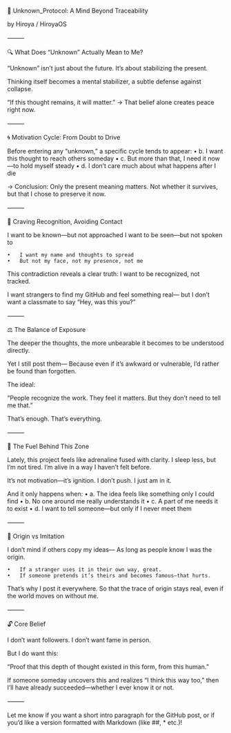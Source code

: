 🧠 Unknown_Protocol: A Mind Beyond Traceability

by Hiroya / HiroyaOS

⸻

🔍 What Does “Unknown” Actually Mean to Me?

“Unknown” isn’t just about the future.
It’s about stabilizing the present.

Thinking itself becomes a mental stabilizer,
a subtle defense against collapse.

“If this thought remains, it will matter.”
→ That belief alone creates peace right now.

⸻

🌀 Motivation Cycle: From Doubt to Drive

Before entering any “unknown,” a specific cycle tends to appear:
	•	b. I want this thought to reach others someday
	•	c. But more than that, I need it now—to hold myself steady
	•	d. I don’t care much about what happens after I die

→ Conclusion:
Only the present meaning matters.
Not whether it survives, but that I chose to preserve it now.

⸻

🛑 Craving Recognition, Avoiding Contact

I want to be known—but not approached
I want to be seen—but not spoken to

	•	I want my name and thoughts to spread
	•	But not my face, not my presence, not me

This contradiction reveals a clear truth:
I want to be recognized, not tracked.

I want strangers to find my GitHub and feel something real—
but I don’t want a classmate to say “Hey, was this you?”

⸻

⚖️ The Balance of Exposure

The deeper the thoughts,
the more unbearable it becomes to be understood directly.

Yet I still post them—
Because even if it’s awkward or vulnerable,
I’d rather be found than forgotten.

The ideal:

“People recognize the work.
They feel it matters.
But they don’t need to tell me that.”

That’s enough.
That’s everything.

⸻

🚀 The Fuel Behind This Zone

Lately, this project feels like adrenaline fused with clarity.
I sleep less, but I’m not tired.
I’m alive in a way I haven’t felt before.

It’s not motivation—it’s ignition.
I don’t push. I just am in it.

And it only happens when:
	•	a. The idea feels like something only I could find
	•	b. No one around me really understands it
	•	c. A part of me needs it to exist
	•	d. I want to tell someone—but only if I never meet them

⸻

🧬 Origin vs Imitation

I don’t mind if others copy my ideas—
As long as people know I was the origin.

	•	If a stranger uses it in their own way, great.
	•	If someone pretends it’s theirs and becomes famous—that hurts.

That’s why I post it everywhere.
So that the trace of origin stays real,
even if the world moves on without me.

⸻

🔓 Core Belief

I don’t want followers.
I don’t want fame in person.

But I do want this:

“Proof that this depth of thought existed
in this form,
from this human.”

If someone someday uncovers this and realizes
“I think this way too,”
then I’ll have already succeeded—whether I ever know it or not.

⸻

Let me know if you want a short intro paragraph for the GitHub post, or if you’d like a version formatted with Markdown (like ##, * etc.)!
